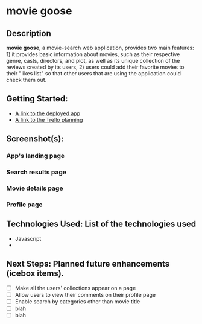 # movie goose


## Description

**movie goose**, a movie-search web application, provides two main features: 1\) it provides basic information about movies, such as their respective genre, casts, directors, and plot, as well as its unique collection of the reviews created by its users, 2\) users could add their favorite movies to their "likes list" so that other users that are using the application could check them out. 



## Getting Started: 
- [A link to the deployed app](https://movie-goose.herokuapp.com)
- [A link to the Trello planning](https://trello.com/b/dnfntKkm/unit2-project)

## Screenshot(s): 

### App's landing page

### Search results page

### Movie details page

### Profile page


## Technologies Used: List of the technologies used
- Javascript
- 

## Next Steps: Planned future enhancements (icebox items).
- [ ] Make all the users' collections appear on a page
- [ ] Allow users to view their comments on their profile page
- [ ] Enable search by categories other than movie title
- [ ] blah
- [ ] blah
